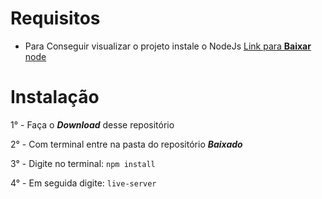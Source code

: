 # Requisitos
 - Para Conseguir visualizar o projeto instale o NodeJs
 <a href="https://nodejs.org/en/download/">Link para **Baixar** node </a>


# Instalação

1° - Faça o ***Download*** desse repositório

2° - Com terminal entre na pasta do repositório ***Baixado***

3° - Digite no terminal: ```npm install```

4° - Em seguida digite: ```live-server```
